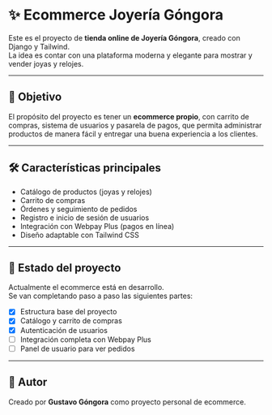 # ✨ Ecommerce Joyería Góngora

Este es el proyecto de **tienda online de Joyería Góngora**, creado con Django y Tailwind.  
La idea es contar con una plataforma moderna y elegante para mostrar y vender joyas y relojes.

---

## 🎯 Objetivo

El propósito del proyecto es tener un **ecommerce propio**, con carrito de compras, sistema de usuarios y pasarela de pagos, que permita administrar productos de manera fácil y entregar una buena experiencia a los clientes.

---

## 🛠️ Características principales

- Catálogo de productos (joyas y relojes)  
- Carrito de compras  
- Órdenes y seguimiento de pedidos  
- Registro e inicio de sesión de usuarios  
- Integración con Webpay Plus (pagos en línea)  
- Diseño adaptable con Tailwind CSS  

---

## 📌 Estado del proyecto

Actualmente el ecommerce está en desarrollo.  
Se van completando paso a paso las siguientes partes:

- [x] Estructura base del proyecto  
- [x] Catálogo y carrito de compras  
- [x] Autenticación de usuarios  
- [ ] Integración completa con Webpay Plus  
- [ ] Panel de usuario para ver pedidos  

---

## 👤 Autor

Creado por **Gustavo Góngora** como proyecto personal de ecommerce.  